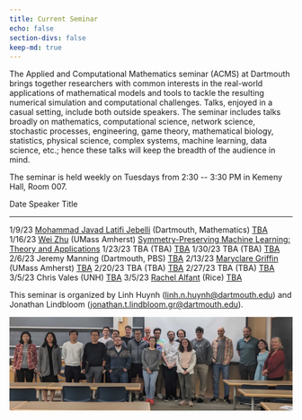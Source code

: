 ```yaml
---
title: Current Seminar
echo: false
section-divs: false
keep-md: true
---
```



The Applied and Computational Mathematics seminar (ACMS) at Dartmouth brings together researchers with common interests in the real-world applications of mathematical models and tools to tackle the resulting numerical simulation and computational challenges. Talks, enjoyed in a casual setting, include both outside speakers. The seminar includes talks broadly on mathematics, computational science, network science, stochastic processes, engineering, game theory, mathematical biology, statistics, physical science, complex systems, machine learning, data science, etc.; hence these talks will keep the breadth of the audience in mind.

The seminar is held weekly on Tuesdays from 2:30 -- 3:30 PM in Kemeny Hall, Room 007.

<!-- This cell looks through the seminar_talks YAML file and generates the current seminar schedule. -->

Date     Speaker                                                                                            Title
-------  -------------------------------------------------------------------------------------------------  -------------------------------------------------------------------------------------------
1/9/23   [Mohammad Javad Latifi Jebelli](https://math.dartmouth.edu/~mjebelli/) (Dartmouth, Mathematics)    [TBA](/seminar_pages/JebelliW24.html)
1/16/23  [Wei Zhu](https://www.umass.edu/mathematics-statistics/directory/faculty/wei-zhu) (UMass Amherst)  [Symmetry-Preserving Machine Learning: Theory and Applications](/seminar_pages/ZhuW24.html)
1/23/23  TBA (TBA)                                                                                          [TBA](/seminar_pages/TBA1W24.html)
1/30/23  TBA (TBA)                                                                                          [TBA](/seminar_pages/TBA2W24.html)
2/6/23   Jeremy Manning (Dartmouth, PBS)                                                                    [TBA](/seminar_pages/ManningW24.html)
2/13/23  [Maryclare Griffin](https://maryclare.github.io/) (UMass Amherst)                                  [TBA](/seminar_pages/GriffinW24.html)
2/20/23  TBA (TBA)                                                                                          [TBA](/seminar_pages/TBA3W24.html)
2/27/23  TBA (TBA)                                                                                          [TBA](/seminar_pages/TBA4W24.html)
3/5/23   Chris Vales (UNH)                                                                                  [TBA](/seminar_pages/ValesW24.html)
3/5/23   [Rachel Alfant](https://rachaelalfant.github.io/) (Rice)                                           [TBA](/seminar_pages/AlfantW24.html)


This seminar is organized by Linh Huynh (linh.n.huynh@dartmouth.edu) and Jonathan Lindbloom (jonathan.t.lindbloom.gr@dartmouth.edu).

![](acms_banner.JPG)


